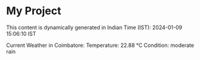 # My Project

This content is dynamically generated in Indian Time (IST): 2024-01-09 15:06:10 IST


Current Weather in Coimbatore:
Temperature: 22.88 °C
Condition: moderate rain

